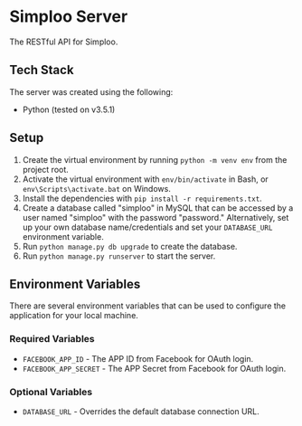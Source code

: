 # Simploo Server

The RESTful API for Simploo.

## Tech Stack

The server was created using the following:

- Python (tested on v3.5.1)

## Setup

1. Create the virtual environment by running `python -m venv env` from the project root.
2. Activate the virtual environment with `env/bin/activate` in Bash, or `env\Scripts\activate.bat` on Windows.
3. Install the dependencies with `pip install -r requirements.txt`.
4. Create a database called "simploo" in MySQL that can be accessed by a user named "simploo" with the password "password." Alternatively, set up your own database name/credentials and set your `DATABASE_URL` environment variable.
5. Run `python manage.py db upgrade` to create the database.
6. Run `python manage.py runserver` to start the server.

## Environment Variables

There are several environment variables that can be used to configure the application for your local machine.

### Required Variables

- `FACEBOOK_APP_ID` - The APP ID from Facebook for OAuth login.
- `FACEBOOK_APP_SECRET` - The APP Secret from Facebook for OAuth login.

### Optional Variables

- `DATABASE_URL` - Overrides the default database connection URL.
